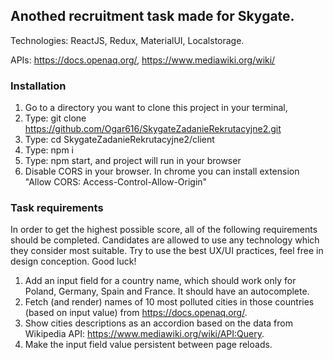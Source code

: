## Anothed recruitment task made for Skygate.

Technologies: ReactJS, Redux, MaterialUI, Localstorage.

APIs: https://docs.openaq.org/, https://www.mediawiki.org/wiki/

### Installation

1. Go to a directory you want to clone this project in your terminal,
2. Type: git clone https://github.com/Ogar616/SkygateZadanieRekrutacyjne2.git
3. Type: cd SkygateZadanieRekrutacyjne2/client
4. Type: npm i
5. Type: npm start, and project will run in your browser
6. Disable CORS in your browser. In chrome you can install extension "Allow CORS: Access-Control-Allow-Origin"

### Task requirements

In order to get the highest possible score, all of the following requirements should be completed. Candidates are allowed to use any technology which they consider most suitable. Try to use the best UX/UI practices, feel free in design conception. Good luck!

1. Add an input field for a country name, which should work only for Poland, Germany, Spain and France. It should have an autocomplete.
2. Fetch (and render) names of 10 most polluted cities in those countries (based on input value) from https://docs.openaq.org/.
3. Show cities descriptions as an accordion based on the data from Wikipedia API: https://www.mediawiki.org/wiki/API:Query.
4. Make the input field value persistent between page reloads.
